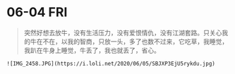 # 06-04 FRI

> 突然好想去放牛，没有生活压力，没有爱恨情仇，没有江湖套路。只关心我的牛在不在，以我的智商，只放一头，多了也数不过来，它吃草，我睡觉，我趴在牛身上睡觉，牛丢了，我也就丢了，省心。

```
![IMG_2458.JPG](https://i.loli.net/2020/06/05/SBJXP3EjU5rykdu.jpg)
```



